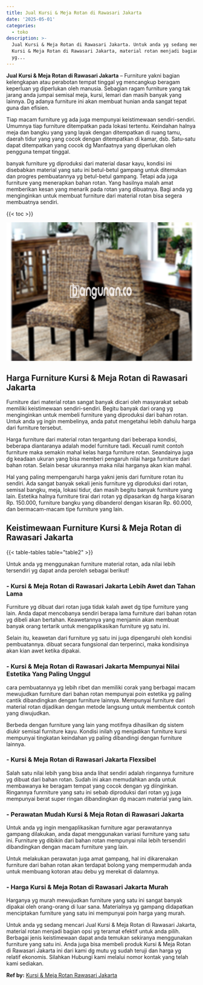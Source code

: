 ```yaml
---
title: Jual Kursi & Meja Rotan di Rawasari Jakarta
date: '2025-05-01'
categories:
  - toko
description: >-
  Jual Kursi & Meja Rotan di Rawasari Jakarta. Untuk anda yg sedang mencari Jual
  Kursi & Meja Rotan di Rawasari Jakarta, material rotan menjadi bagian opsi
  yg...
---
```


**Jual Kursi & Meja Rotan di Rawasari Jakarta** – Furniture yakni bagian kelengkapan atau perabotan tempat tinggal yg mencangkup beragam keperluan yg diperlukan oleh manusia. Sebagian ragam furniture yang tak jarang anda jumpai semisal meja, kursi, lemari dan masih banyak yang lainnya. Dg adanya furniture ini akan membuat hunian anda sangat tepat guna dan efisien.

Tiap macam furniture yg ada juga mempunyai keistimewaan sendiri-sendiri. Umumnya tiap furniture ditempatkan pada lokasi tertentu. Keindahan halnya meja dan bangku yang yang layak dengan ditempatkan di ruang tamu, daerah tidur yang yang cocok dengan ditempatkan di kamar, dsb. Satu-satu dapat ditempatkan yang cocok dg Manfaatnya yang diperlukan oleh pengguna tempat tinggal.

banyak furniture yg diproduksi dari material dasar kayu, kondisi ini disebabkan material yang satu ini betul-betul gampang untuk ditemukan dan progres pembuatannya yg betul-betul gampang. Tetapi ada juga furniture yang menerapkan bahan rotan. Yang hasilnya malah amat memberikan kesan yang menarik pada rotan yang dibuatnya. Bagi anda yg menginginkan untuk membuat furniture dari material rotan bisa segera membuatnya sendiri.

{{< toc >}}

![Jual Kursi & Meja Rotan di Rawasari Jakarta](/images/kursi-meja-rotan-murah01.png)

## Harga Furniture Kursi & Meja Rotan di Rawasari Jakarta

Furniture dari material rotan sangat banyak dicari oleh masyarakat sebab memiliki keistimewaan sendiri-sendiri. Begitu banyak dari orang yg menginginkan untuk membeli furniture yang diproduksi dari bahan rotan. Untuk anda yg ingin membelinya, anda patut mengetahui lebih dahulu harga dari furniture tersebut.

Harga furniture dari material rotan tergantung dari beberapa kondisi, beberapa diantaranya adalah model furniture tadi. Kecuali rumit contoh furniture maka semakin mahal kelas harga furniture rotan. Seandainya juga dg keadaan ukuran yang bisa memberi pengaruh nilai harga furniture dari bahan rotan. Selain besar ukurannya maka nilai harganya akan kian mahal.

Hal yang paling mempengaruhi harga yakni jenis dari furniture rotan itu sendiri. Ada sangat banyak sekali jenis furniture yg diproduksi dari rotan, semisal bangku, meja, lokasi tidur, dan masih begitu banyak furniture yang lain. Estetika halnya furniture tirai dari rotan yg dipasarkan dg harga kisaran Rp. 150.000, furniture bangku yang dibanderol dengan kisaran Rp. 60.000, dan bermacam-macam tipe furniture yang lain.

## Keistimewaan Furniture Kursi & Meja Rotan di Rawasari Jakarta

{{< table-tables table="table2" >}}

Untuk anda yg menggunakan furniture material rotan, ada nilai lebih tersendiri yg dapat anda peroleh sebagai berikut!

### \- Kursi & Meja Rotan di Rawasari Jakarta Lebih Awet dan Tahan Lama

Furniture yg dibuat dari rotan juga tidak kalah awet dg tipe furniture yang lain. Anda dapat mencobanya sendiri berapa lama furniture dari bahan rotan yg dibeli akan bertahan. Keawetannya yang menjamin akan membuat banyak orang tertarik untuk mengaplikasikan furniture yg satu ini.

Selain itu, keawetan dari furniture yg satu ini juga dipengaruhi oleh kondisi pembuatannya. dibuat secara fungsional dan terperinci, maka kondisinya akan kian awet ketika dipakai.

### \- Kursi & Meja Rotan di Rawasari Jakarta Mempunyai Nilai Estetika Yang Paling Unggul

cara pembuatannya yg lebih ribet dan memiliki corak yang berbagai macam mewujudkan furniture dari bahan rotan mempunyai poin estetika yg paling cantik dibandingkan dengan furniture lainnya. Mempunyai furniture dari material rotan dijadikan dengan metode langsung untuk membentuk contoh yang diwujudkan.

Berbeda dengan furniture yang lain yang motifnya dihasilkan dg sistem diukir semisal furniture kayu. Kondisi inilah yg menjadikan furniture kursi mempunyai tingkatan keindahan yg paling dibandingi dengan furniture lainnya.

### \- Kursi & Meja Rotan di Rawasari Jakarta Flexsibel

Salah satu nilai lebih yang bisa anda lihat sendiri adalah ringannya furniture yg dibuat dari bahan rotan. Sudah ini akan memudahkan anda untuk membawanya ke beragam tempat yang cocok dengan yg diinginkan. Ringannya funrniture yang satu ini sebab diproduksi dari rotan yg juga mempunyai berat super ringan dibandingkan dg macam material yang lain.

### \- Perawatan Mudah Kursi & Meja Rotan di Rawasari Jakarta

Untuk anda yg ingin mengaplikasikan furniture agar perawatannya gampang dilakukan, anda dapat menggunakan variasi furniture yang satu ini. Furniture yg dibikin dari bahan rotan mempunyai nilai lebih tersendiri dibandingkan dengan macam furniture yang lain.

Untuk melakukan perawatan juga amat gampang, hal ini dikarenakan furniture dari bahan rotan akan terdapat bolong yang mempermudah anda untuk membuang kotoran atau debu yg merekat di dalamnya.

### \- Harga Kursi & Meja Rotan di Rawasari Jakarta Murah

Harganya yg murah mewujudkan furniture yang satu ini sangat banyak dipakai oleh orang-orang di luar sana. Materialnya yg gampang didapatkan menciptakan furniture yang satu ini mempunyai poin harga yang murah.

Untuk anda yg sedang mencari Jual Kursi & Meja Rotan di Rawasari Jakarta, material rotan menjadi bagian opsi yg teramat efektif untuk anda pilih. Berbagai jenis keistimewaan dapat anda temukan sekiranya menggunakan furniture yang satu ini. Anda juga bisa membeli produk Kursi & Meja Rotan di Rawasari Jakarta ini dari kami dg mutu yg sudah teruji dan harga yg relatif ekonomis. Silahkan Hubungi kami melalui nomor kontak yang telah kami sediakan.

**Ref by:** [Kursi & Meja Rotan Rawasari Jakarta](https://id.wikipedia.org/wiki/Kursi)
